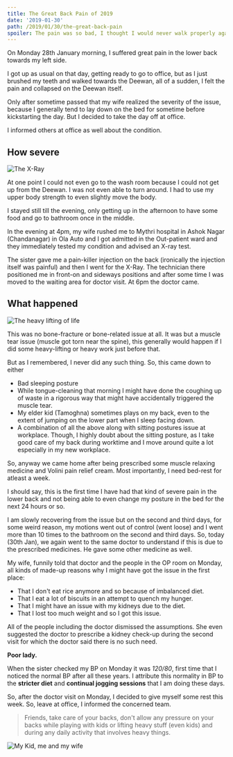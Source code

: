 ```yaml
---
title: The Great Back Pain of 2019
date: '2019-01-30'
path: /2019/01/30/the-great-back-pain
spoiler: The pain was so bad, I thought I would never walk properly again. Also, my first wheel-chair experience at hospital 😜
---
```


On Monday 28th January morning, I suffered great pain in the lower back towards my left side. 

I got up as usual on that day, getting ready to go to office, but as I just brushed my teeth and walked towards the Deewan, all of a sudden, I felt the pain and collapsed on the Deewan itself. 

Only after sometime passed that my wife realized the severity of the issue, because I generally tend to lay down on the bed for sometime before kickstarting the day. But I decided to take the day off at office. 

I informed others at office as well about the condition. 


## How severe
![The X-Ray](https://images.unsplash.com/photo-1512615199361-5c7a110a8d11?ixlib=rb-1.2.1&ixid=eyJhcHBfaWQiOjEyMDd9&auto=format&fit=crop&w=1950&q=80)

At one point I could not even go to the wash room because I could not get up from the Deewan. I was not even able to turn around. I had to use my upper body strength to even slightly move the body.

I stayed still till the evening, only getting up in the afternoon to have some food and go to bathroom once in the middle. 

In the evening at 4pm, my wife rushed me to Mythri hospital in Ashok Nagar (Chandanagar) in Ola Auto and I got admitted in the Out-patient ward and they immediately tested my condition and advised an X-ray test. 

The sister gave me a pain-killer injection on the back (ironically the injection itself was painful) and then I went for the X-Ray. The technician there positioned me in front-on and sideways positions and after some time I was moved to the waiting area for doctor visit. At 6pm the doctor came. 

## What happened 

![The heavy lifting of life](https://images.unsplash.com/photo-1449177009399-be6867ef0505?ixlib=rb-1.2.1&ixid=eyJhcHBfaWQiOjEyMDd9&auto=format&fit=crop&w=1950&q=80)

This was no bone-fracture or bone-related issue at all. It was but a muscle tear issue (muscle got torn near the spine), this generally would happen if I did some heavy-lifting or heavy work just before that.  

But as I remembered, I never did any such thing. So, this came down to either 

- Bad sleeping posture
- While tongue-cleaning that morning I might have done the coughing up of waste in a rigorous way that might have accidentally triggered the muscle tear. 
- My elder kid (Tamoghna) sometimes plays on my back, even to the extent of jumping on the lower part when I sleep facing down. 
- A combination of all the above along with sitting postures issue at workplace. Though, I highly doubt about the sitting posture, as I take good care of my back during worktime and I move around quite a lot especially in my new workplace.  

So, anyway we came home after being prescribed some muscle relaxing medicine and Volini pain relief cream. Most importantly, I need bed-rest for atleast a week. 

I should say, this is the first time I have had that kind of severe pain in the lower back and not being able to even change my posture in the bed for the next 24 hours or so. 

I am slowly recovering from the issue but on the second and third days, for some weird reason, my motions went out of control (went loose) and I went more than 10 times to the bathroom on the second and third days. So, today (30th Jan), we again went to the same doctor to understand if this is due to the prescribed medicines. He gave some other medicine as well. 

My wife, funnily told that doctor and the people in the OP room on Monday, all kinds of made-up reasons why I might have got the issue in the first place: 

- That I don't eat rice anymore and so because of imbalanced diet. 
- That I eat a lot of biscuits in an attempt to quench my hunger. 
- That I might have an issue with my kidneys due to the diet. 
- That I lost too much weight and so I got this issue. 

All of the people including the doctor dismissed the assumptions. She even suggested the doctor to prescribe a kidney check-up during the second visit for which the doctor said there is no such need. 

**Poor lady.**

When the sister checked my BP on Monday it was *120/80*, first time that I noticed the normal BP after all these years. I attribute this normality in BP to the __stricter diet__ and __continual jogging sessions__ that I am doing these days. 

So, after the doctor visit on Monday, I decided to give myself some rest this week. So, leave at office, I informed the concerned team. 

> Friends, take care of your backs, don't allow any pressure on your backs while playing with kids or lifting heavy stuff (even kids) and during any daily activity that involves heavy things.

![My Kid, me and my wife](https://scontent-ort2-1.xx.fbcdn.net/v/t1.0-9/46914965_10217664352136545_8272902311190200320_n.jpg?_nc_cat=102&_nc_ht=scontent-ort2-1.xx&oh=4b051e30687e0bf50b13cdcf99ffc857&oe=5CF4DB65)